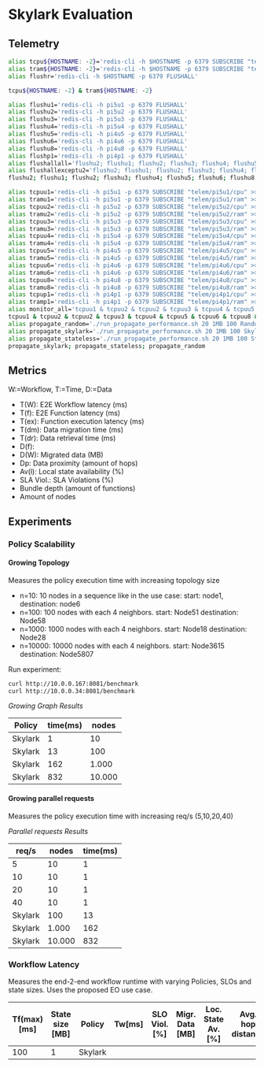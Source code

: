 # Skylark Evaluation

## Telemetry
``` bash
alias tcpu${HOSTNAME: -2}='redis-cli -h $HOSTNAME -p 6379 SUBSCRIBE "telem/$HOSTNAME/cpu" >> cpu-$HOSTNAME.log'
alias tram${HOSTNAME: -2}='redis-cli -h $HOSTNAME -p 6379 SUBSCRIBE "telem/$HOSTNAME/ram" >> ram-$HOSTNAME.log'
alias flushr='redis-cli -h $HOSTNAME -p 6379 FLUSHALL'

tcpu${HOSTNAME: -2} & tram${HOSTNAME: -2}

alias flushu1='redis-cli -h pi5u1 -p 6379 FLUSHALL'
alias flushu2='redis-cli -h pi5u2 -p 6379 FLUSHALL'
alias flushu3='redis-cli -h pi5u3 -p 6379 FLUSHALL'
alias flushu4='redis-cli -h pi5u4 -p 6379 FLUSHALL'
alias flushu5='redis-cli -h pi4u5 -p 6379 FLUSHALL'
alias flushu6='redis-cli -h pi4u6 -p 6379 FLUSHALL'
alias flushu8='redis-cli -h pi4u8 -p 6379 FLUSHALL'
alias flushp1='redis-cli -h pi4p1 -p 6379 FLUSHALL'
alias flushallall='flushu2; flushu1; flushu2; flushu3; flushu4; flushu5; flushu6; flushu8; flushp1'
alias flushallexceptu2='flushu2; flushu1; flushu2; flushu3; flushu4; flushu5; flushu6; flushu8; flushp1'
flushu2; flushu1; flushu2; flushu3; flushu4; flushu5; flushu6; flushu8; flushp1

alias tcpuu1='redis-cli -h pi5u1 -p 6379 SUBSCRIBE "telem/pi5u1/cpu" >> cpu-pi5u1.log'
alias tramu1='redis-cli -h pi5u1 -p 6379 SUBSCRIBE "telem/pi5u1/ram" >> ram-pi5u1.log'
alias tcpuu2='redis-cli -h pi5u2 -p 6379 SUBSCRIBE "telem/pi5u2/cpu" >> cpu-pi5u2.log'
alias tramu2='redis-cli -h pi5u2 -p 6379 SUBSCRIBE "telem/pi5u2/ram" >> ram-pi5u2.log'
alias tcpuu3='redis-cli -h pi5u3 -p 6379 SUBSCRIBE "telem/pi5u3/cpu" >> cpu-pi5u3.log'
alias tramu3='redis-cli -h pi5u3 -p 6379 SUBSCRIBE "telem/pi5u3/ram" >> ram-pi5u3.log'
alias tcpuu4='redis-cli -h pi5u4 -p 6379 SUBSCRIBE "telem/pi5u4/cpu" >> cpu-pi5u4.log'
alias tramu4='redis-cli -h pi5u4 -p 6379 SUBSCRIBE "telem/pi5u4/ram" >> ram-pi5u4.log'
alias tcpuu5='redis-cli -h pi4u5 -p 6379 SUBSCRIBE "telem/pi4u5/cpu" >> cpu-pi4u5.log'
alias tramu5='redis-cli -h pi4u5 -p 6379 SUBSCRIBE "telem/pi4u5/ram" >> ram-pi4u5.log'
alias tcpuu6='redis-cli -h pi4u6 -p 6379 SUBSCRIBE "telem/pi4u6/cpu" >> cpu-pi4u6.log'
alias tramu6='redis-cli -h pi4u6 -p 6379 SUBSCRIBE "telem/pi4u6/ram" >> ram-pi4u6.log'
alias tcpuu8='redis-cli -h pi4u8 -p 6379 SUBSCRIBE "telem/pi4u8/cpu" >> cpu-pi4u8.log'
alias tramu8='redis-cli -h pi4u8 -p 6379 SUBSCRIBE "telem/pi4u8/ram" >> ram-pi4u8.log'
alias tcpup1='redis-cli -h pi4p1 -p 6379 SUBSCRIBE "telem/pi4p1/cpu" >> cpu-pi4p1.log'
alias tramp1='redis-cli -h pi4p1 -p 6379 SUBSCRIBE "telem/pi4p1/ram" >> ram-pi4p1.log'
alias monitor_all='tcpuu1 & tcpuu2 & tcpuu2 & tcpuu3 & tcpuu4 & tcpuu5 & tcpuu6 & tcpuu8 & tcpup1 & tramu1 & tramu2 & tramu2 & tramu3 & tramu4 & tramu5 & tramu6 & tramu8 & tramp1'
tcpuu1 & tcpuu2 & tcpuu2 & tcpuu3 & tcpuu4 & tcpuu5 & tcpuu6 & tcpuu8 & tcpup1 & tramu1 & tramu2 & tramu2 & tramu3 & tramu4 & tramu5 & tramu6 & tramu8 & tramp1
alias propagate_random='./run_propagate_performance.sh 20 1MB 100 Random; ./run_propagate_performance.sh 20 5MB 150 Random; ./run_propagate_performance.sh 20 10MB 200 Random; ./run_propagate_performance.sh 20 15MB 200 Random; ./run_propagate_performance.sh 20 20MB 200 Random; ./run_propagate_performance.sh 20 25MB 200 Random; ./run_propagate_performance.sh 20 30MB 200 Random; ./run_propagate_performance.sh 20 35MB 200 Random; ./run_propagate_performance.sh 20 40MB 200 Random; ./run_propagate_performance.sh 20 45MB 200 Random; ./run_propagate_performance.sh 20 50MB 200 Random'
alias propagate_skylark='./run_propagate_performance.sh 20 1MB 100 Skylark; ./run_propagate_performance.sh 20 5MB 150 Skylark; ./run_propagate_performance.sh 20 10MB 200 Skylark; ./run_propagate_performance.sh 20 15MB 260 Skylark; ./run_propagate_performance.sh 20 20MB 330 Skylark; ./run_propagate_performance.sh 20 25MB 390 Skylark; ./run_propagate_performance.sh 20 30MB 450 Skylark; ./run_propagate_performance.sh 20 35MB 510 Skylark; ./run_propagate_performance.sh 20 40MB 570 Skylark; ./run_propagate_performance.sh 20 45MB 630 Skylark; ./run_propagate_performance.sh 20 50MB 700 Skylark'
alias propagate_stateless='./run_propagate_performance.sh 20 1MB 100 Stateless; ./run_propagate_performance.sh 20 5MB 150 Stateless; ./run_propagate_performance.sh 20 10MB 200 Stateless; ./run_propagate_performance.sh 20 15MB 200 Stateless; ./run_propagate_performance.sh 20 20MB 200 Stateless; ./run_propagate_performance.sh 20 25MB 200 Stateless; ./run_propagate_performance.sh 20 30MB 200 Stateless; ./run_propagate_performance.sh 20 35MB 200 Stateless; ./run_propagate_performance.sh 20 40MB 200 Stateless; ./run_propagate_performance.sh 20 45MB 200 Stateless; ./run_propagate_performance.sh 20 50MB 200 Stateless'
propagate_skylark; propagate_stateless; propagate_random
```

## Metrics
W:=Workflow, T:=Time, D:=Data
- T(W): E2E Workflow latency (ms)
- T(f): E2E Function latency (ms)
- T(ex): Function execution latency (ms)
- T(dm): Data migration time (ms)
- T(dr): Data retrieval time (ms)
- D(f): 
- D(W): Migrated data (MB)
- Dp: Data proximity (amount of hops)
- Av(l): Local state availability (%)
- SLA Viol.: SLA Violations (%)
- Bundle depth (amount of functions)
- Amount of nodes

## Experiments
### Policy Scalability
#### Growing Topology
Measures the policy execution time with increasing topology size
- n=10: 10 nodes in a sequence like in the use case: start: node1, destination: node6
- n=100: 100 nodes with each 4 neighbors. start: Node51 destination: Node58
- n=1000: 1000 nodes with each 4 neighbors. start: Node18 destination: Node28
- n=10000: 10000 nodes with each 4 neighbors. start: Node3615 destination: Node5807

Run experiment:
```bash
curl http://10.0.0.167:8081/benchmark
curl http://10.0.0.34:8081/benchmark
```

*Growing Graph Results*

| Policy  | time(ms) | nodes   | 
|---------|----------|---------|
| Skylark | 1        | 10      |
| Skylark | 13       | 100     |
| Skylark | 162      | 1.000   |
| Skylark | 832      | 10.000  |

#### Growing parallel requests
Measures the policy execution time with increasing req/s (5,10,20,40)

*Parallel requests Results*

| req/s   | nodes   | time(ms) |
|---------|---------|----------|
| 5       | 10      | 1        |
| 10      | 10      | 1        |
| 20      | 10      | 1        |
| 40      | 10      | 1        |
| Skylark | 100     | 13       |
| Skylark | 1.000   | 162      |
| Skylark | 10.000  | 832      |

### Workflow Latency
Measures the end-2-end workflow runtime with varying Policies, SLOs and state sizes.
Uses the proposed EO use case.

| Tf(max)[ms] | State size [MB] | Policy  | Tw[ms] | SLO Viol. [%] | Migr. Data [MB] | Loc. State Av. [%] | Avg. hop distance | 
|-------------|-----------------|---------|--------|---------------|-----------------|--------------------|-------------------|
| 100         | 1               | Skylark |        |               |                 |                    |                   |